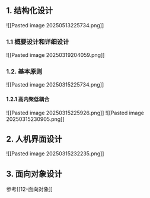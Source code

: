 ## 1. 结构化设计
![[Pasted image 20250513225734.png]]

### 1.1 概要设计和详细设计
![[Pasted image 20250319204059.png]]
### 1.2. 基本原则
![[Pasted image 20250315225734.png]]
#### 1.2.1 高内聚低耦合
![[Pasted image 20250315225926.png]]
![[Pasted image 20250315230905.png]]
## 2. 人机界面设计
![[Pasted image 20250315232235.png]]

## 3. 面向对象设计
参考[[12-面向对象]]
